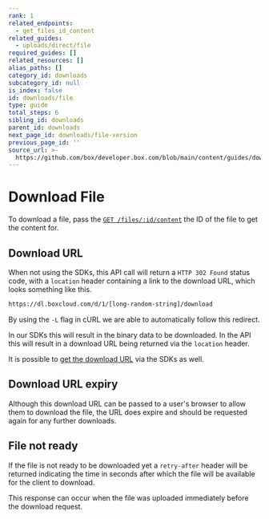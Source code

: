 ```yaml
---
rank: 1
related_endpoints:
  - get_files_id_content
related_guides:
  - uploads/direct/file
required_guides: []
related_resources: []
alias_paths: []
category_id: downloads
subcategory_id: null
is_index: false
id: downloads/file
type: guide
total_steps: 6
sibling_id: downloads
parent_id: downloads
next_page_id: downloads/file-version
previous_page_id: ''
source_url: >-
  https://github.com/box/developer.box.com/blob/main/content/guides/downloads/file.md
---
```

# Download File

To download a file, pass the [`GET /files/:id/content`][api] the ID of the file
to get the content for.

<Samples id='get_files_id_content' >

</Samples>

## Download URL

When not using the SDKs, this API call will return a `HTTP 302 Found` status
code, with a `location` header containing a link to the download URL, which
looks something like this.

```sh
https://dl.boxcloud.com/d/1/[long-random-string]/download
```

By using the `-L` flag in cURL we are able to automatically follow this
redirect.

<Message>

In our SDKs this will result in the binary data to be downloaded. In the API
this will result in a download URL being returned via the `location` header.

It is possible to [get the download URL][downloadurl] via the SDKs as well.

</Message>

## Download URL expiry

Although this download URL can be passed to a user's browser to allow them to
download the file, the URL does expire and should be requested again for any
further downloads.

## File not ready

If the file is not ready to be downloaded yet a `retry-after` header will be
returned indicating the time in seconds after which the file will be available
for the client to download.

This response can occur when the file was uploaded immediately before the
download request.

[api]: e://get_files_id_content
[downloadurl]: g://downloads/get-url